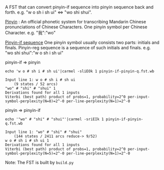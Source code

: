 A FST that can convert pinyin-if sequence into pinyin sequence back and forth. e.g. "w o sh i sh ui" <=> "wo shi shui".

[Pinyin][1] : An official phonetic system for transcribing Mandarin Chinese pronunciations of Chinese Characters. One pinyin symbol per Chinese Character. e.g. "我":"wo"

[Pinyin-if sequence][2] One pinyin symbol usually consists two parts: initials and finals. Pinyin-reg sequence is a sequence of such initials and finals. e.g. "wo shi shui":"w o sh i sh ui" 

pinyin-if => pinyin
```
echo 'w o # sh i # sh ui'|carmel -sliEOk 1 pinyin-if-pinyin-q.fst.wb 

Input line 1: w o # sh i # sh ui
	(9 states / 52 arcs)
"wo" # "shi" # "shui" 1
Derivations found for all 1 inputs
Viterbi (best path) product of probs=1, probability=2^0 per-input-symbol-perplexity(N=8)=2^-0 per-line-perplexity(N=1)=2^-0
```
pinyin => pinyin-if
```
echo '"wo" # "shi" # "shui"'|carmel -sriEIk 1 pinyin-if-pinyin-q.fst.wb 

Input line 1: "wo" # "shi" # "shui"
	(144 states / 2411 arcs reduce-> 9/52)
w o # sh i # sh ui 1
Derivations found for all 1 inputs
Viterbi (best path) product of probs=1, probability=2^0 per-input-symbol-perplexity(N=5)=2^-0 per-line-perplexity(N=1)=2^-0
```

Note: The FST is built by `build.py`




  [1]: http://en.wikipedia.org/wiki/Pinyin
  [2]: http://en.wikipedia.org/wiki/Pinyin#Initials_and_finals
